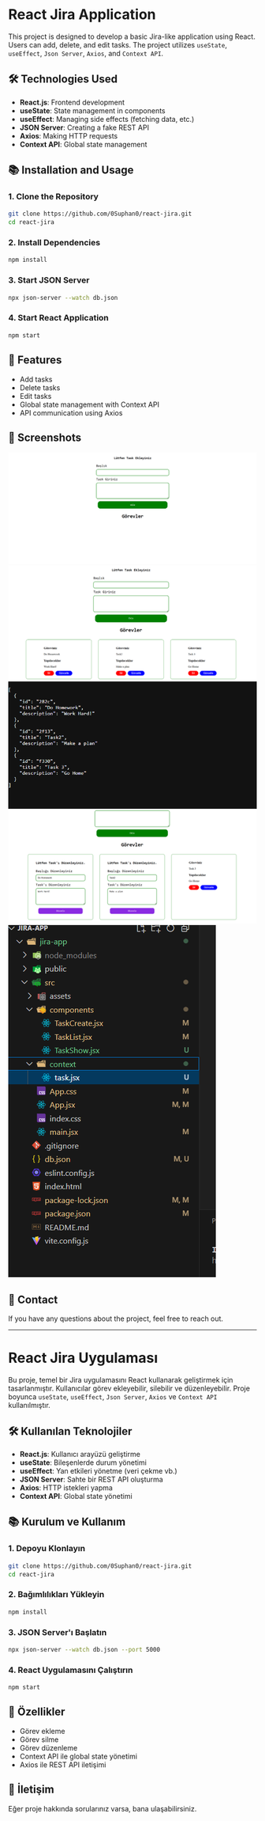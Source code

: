 
# React Jira Application

This project is designed to develop a basic Jira-like application using React. Users can add, delete, and edit tasks. The project utilizes `useState`, `useEffect`, `Json Server`, `Axios`, and `Context API`.

## 🛠️ Technologies Used

- **React.js**: Frontend development
- **useState**: State management in components
- **useEffect**: Managing side effects (fetching data, etc.)
- **JSON Server**: Creating a fake REST API
- **Axios**: Making HTTP requests
- **Context API**: Global state management

## 📚 Installation and Usage

### 1. Clone the Repository

```bash
git clone https://github.com/0Suphan0/react-jira.git
cd react-jira
```

### 2. Install Dependencies

```bash
npm install
```

### 3. Start JSON Server

```bash
npx json-server --watch db.json 
```

### 4. Start React Application

```bash
npm start
```

## 📝 Features

- Add tasks
- Delete tasks
- Edit tasks
- Global state management with Context API
- API communication using Axios

## 🎨 Screenshots

<img src="ProjectSS/ekran1.png" width="auto">
<img src="ProjectSS/ekran2.png" width="auto">
<img src="ProjectSS/ekran3.png" width="auto">
<img src="ProjectSS/ekran4.png" width="auto">
<img src="ProjectSS/ekran5.png" width="auto">


## 💌 Contact

If you have any questions about the project, feel free to reach out.

---

# React Jira Uygulaması

Bu proje, temel bir Jira uygulamasını React kullanarak geliştirmek için tasarlanmıştır. Kullanıcılar görev ekleyebilir, silebilir ve düzenleyebilir. Proje boyunca `useState`, `useEffect`, `Json Server`, `Axios` ve `Context API` kullanılmıştır.

## 🛠️ Kullanılan Teknolojiler

- **React.js**: Kullanıcı arayüzü geliştirme
- **useState**: Bileşenlerde durum yönetimi
- **useEffect**: Yan etkileri yönetme (veri çekme vb.)
- **JSON Server**: Sahte bir REST API oluşturma
- **Axios**: HTTP istekleri yapma
- **Context API**: Global state yönetimi

## 📚 Kurulum ve Kullanım

### 1. Depoyu Klonlayın

```bash
git clone https://github.com/0Suphan0/react-jira.git
cd react-jira
```

### 2. Bağımlılıkları Yükleyin

```bash
npm install
```

### 3. JSON Server'ı Başlatın

```bash
npx json-server --watch db.json --port 5000
```

### 4. React Uygulamasını Çalıştırın

```bash
npm start
```

## 📝 Özellikler

- Görev ekleme
- Görev silme
- Görev düzenleme
- Context API ile global state yönetimi
- Axios ile REST API iletişimi


## 💌 İletişim

Eğer proje hakkında sorularınız varsa, bana ulaşabilirsiniz.



